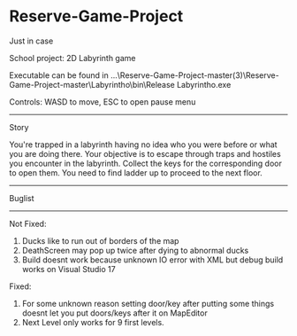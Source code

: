 # Reserve-Game-Project
Just in case

School project: 2D Labyrinth game

Executable can be found in  ...\Reserve-Game-Project-master(3)\Reserve-Game-Project-master\Labyrintho\bin\Release Labyrintho.exe


Controls: WASD to move, ESC to open pause menu
_________________________

Story

You're trapped in a labyrinth having no idea who you were before or what you are doing there. Your objective is to escape through traps and hostiles you encounter in the labyrinth. Collect the keys for the corresponding door to open them. You need to find ladder up to proceed to the next floor.

_________________________

Buglist
_________________________

Not Fixed:

1. Ducks like to run out of borders of the map
2. DeathScreen may pop up twice after dying to abnormal ducks
3. Build doesnt work because unknown IO error with XML but debug build works on Visual Studio 17

Fixed:

1. For some unknown reason setting door/key after putting some things doesnt let you put doors/keys after it on MapEditor
2. Next Level only works for 9 first levels.
